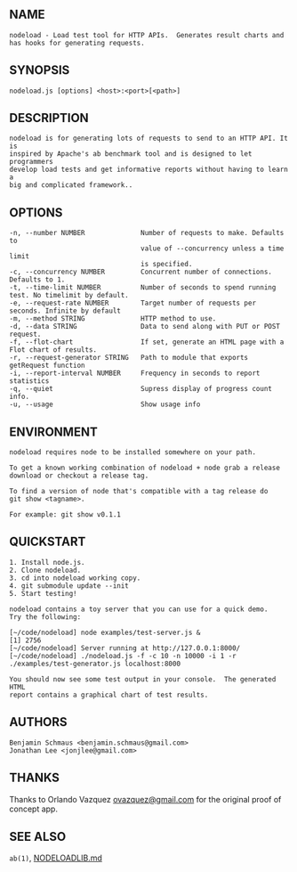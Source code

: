 NAME
----

    nodeload - Load test tool for HTTP APIs.  Generates result charts and has hooks for generating requests.

SYNOPSIS
--------

    nodeload.js [options] <host>:<port>[<path>]

DESCRIPTION
-----------

    nodeload is for generating lots of requests to send to an HTTP API. It is
    inspired by Apache's ab benchmark tool and is designed to let programmers
    develop load tests and get informative reports without having to learn a
    big and complicated framework.. 

OPTIONS
-------

    -n, --number NUMBER              Number of requests to make. Defaults to
                                     value of --concurrency unless a time limit
                                     is specified.
    -c, --concurrency NUMBER         Concurrent number of connections. Defaults to 1.
    -t, --time-limit NUMBER          Number of seconds to spend running test. No timelimit by default.
    -e, --request-rate NUMBER        Target number of requests per seconds. Infinite by default
    -m, --method STRING              HTTP method to use.
    -d, --data STRING                Data to send along with PUT or POST request.
    -f, --flot-chart                 If set, generate an HTML page with a Flot chart of results.
    -r, --request-generator STRING   Path to module that exports getRequest function
    -i, --report-interval NUMBER     Frequency in seconds to report statistics
    -q, --quiet                      Supress display of progress count info.
    -u, --usage                      Show usage info

ENVIRONMENT
-----------

    nodeload requires node to be installed somewhere on your path.

    To get a known working combination of nodeload + node grab a release
    download or checkout a release tag.

    To find a version of node that's compatible with a tag release do
    git show <tagname>.

    For example: git show v0.1.1

QUICKSTART
----------
    1. Install node.js.
    2. Clone nodeload.
    3. cd into nodeload working copy.
    4. git submodule update --init
    5. Start testing!

    nodeload contains a toy server that you can use for a quick demo.
    Try the following:

    [~/code/nodeload] node examples/test-server.js &
    [1] 2756
    [~/code/nodeload] Server running at http://127.0.0.1:8000/
    [~/code/nodeload] ./nodeload.js -f -c 10 -n 10000 -i 1 -r ./examples/test-generator.js localhost:8000

    You should now see some test output in your console.  The generated HTML
    report contains a graphical chart of test results.

AUTHORS
-------

    Benjamin Schmaus <benjamin.schmaus@gmail.com>
    Jonathan Lee <jonjlee@gmail.com>

THANKS
------

Thanks to Orlando Vazquez <ovazquez@gmail.com> for the original proof of concept app.

SEE ALSO
--------

`ab(1)`, [NODELOADLIB.md](http://github.com/benschmaus/nodeload/blob/master/NODELOADLIB.md)
